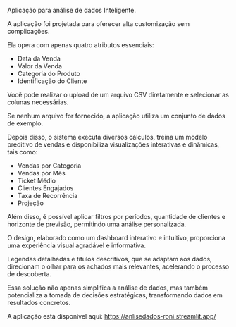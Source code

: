 Aplicação para análise de dados Inteligente.

A aplicação foi projetada para oferecer alta customização sem complicações.

Ela opera com apenas quatro atributos essenciais:
- Data da Venda 
- Valor da Venda
- Categoria do Produto
- Identificação do Cliente

Você pode realizar o upload de um arquivo CSV diretamente e selecionar as colunas necessárias.

Se nenhum arquivo for fornecido, a aplicação utiliza um conjunto de dados de exemplo.

Depois disso, o sistema executa diversos cálculos, treina um modelo preditivo de vendas
e disponibiliza visualizações interativas e dinâmicas, tais como:
- Vendas por Categoria
- Vendas por Mês
- Ticket Médio
- Clientes Engajados
- Taxa de Recorrência
- Projeção

Além disso, é possível aplicar filtros por períodos, quantidade de clientes e horizonte de previsão, permitindo uma análise personalizada. 

O design, elaborado como um dashboard interativo e intuitivo, proporciona uma experiência visual agradável e informativa.

Legendas detalhadas e títulos descritivos, que se adaptam aos dados, direcionam o olhar para os achados mais relevantes, acelerando o processo de descoberta.

Essa solução não apenas simplifica a análise de dados, mas também potencializa a tomada de decisões estratégicas, transformando dados em resultados concretos.

A aplicação está disponível aqui: https://anlisedados-roni.streamlit.app/


